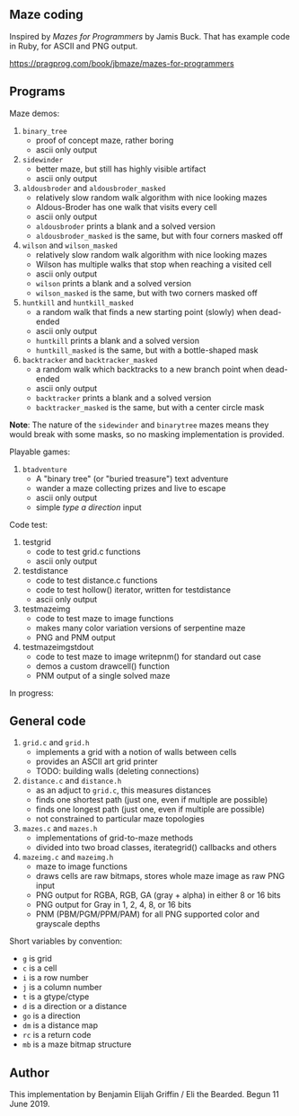 Maze coding
-----------

Inspired by _Mazes for Programmers_ by Jamis Buck. That has example code
in Ruby, for ASCII and PNG output.

https://pragprog.com/book/jbmaze/mazes-for-programmers

Programs
--------

Maze demos:

1. `binary_tree`
   * proof of concept maze, rather boring
   * ascii only output
2. `sidewinder`
   * better maze, but still has highly visible artifact
   * ascii only output
3. `aldousbroder` and `aldousbroder_masked`
   * relatively slow random walk algorithm with nice looking mazes
   * Aldous-Broder has one walk that visits every cell
   * ascii only output
   * `aldousbroder` prints a blank and a solved version
   * `aldousbroder_masked` is the same, but with four corners masked off
4. `wilson` and `wilson_masked`
   * relatively slow random walk algorithm with nice looking mazes
   * Wilson has multiple walks that stop when reaching a visited cell
   * ascii only output
   * `wilson` prints a blank and a solved version
   * `wilson_masked` is the same, but with two corners masked off
5. `huntkill` and `huntkill_masked`
   * a random walk that finds a new starting point (slowly) when dead-ended
   * ascii only output
   * `huntkill` prints a blank and a solved version
   * `huntkill_masked` is the same, but with a bottle-shaped mask
6. `backtracker` and `backtracker_masked`
   * a random walk which backtracks to a new branch point when dead-ended
   * ascii only output
   * `backtracker` prints a blank and a solved version
   * `backtracker_masked` is the same, but with a center circle mask

**Note**: The nature of the `sidewinder` and `binarytree` mazes means they
would break with some masks, so no masking implementation is provided.

Playable games:

1. `btadventure`
   * A "binary tree" (or "buried treasure") text adventure
   * wander a maze collecting prizes and live to escape
   * ascii only output
   * simple *type a direction* input

Code test:

1. testgrid
   * code to test grid.c functions
   * ascii only output
2. testdistance
   * code to test distance.c functions
   * code to test hollow() iterator, written for testdistance
   * ascii only output
3. testmazeimg   
   * code to test maze to image functions
   * makes many color variation versions of serpentine maze
   * PNG and PNM output
4. testmazeimgstdout
   * code to test maze to image writepnm() for standard out case
   * demos a custom drawcell() function
   * PNM output of a single solved maze

In progress:


General code
------------

1. `grid.c` and `grid.h`
   * implements a grid with a notion of walls between cells
   * provides an ASCII art grid printer
   * TODO: building walls (deleting connections)
2. `distance.c` and `distance.h`
   * as an adjuct to `grid.c`, this measures distances
   * finds one shortest path (just one, even if multiple are possible)
   * finds one longest path (just one, even if multiple are possible)
   * not constrained to particular maze topologies
3. `mazes.c` and `mazes.h`
   * implementations of grid-to-maze methods
   * divided into two broad classes, iterategrid() callbacks and others
4. `mazeimg.c` and `mazeimg.h`
   * maze to image functions
   * draws cells are raw bitmaps, stores whole maze image as raw PNG input
   * PNG output for RGBA, RGB, GA (gray + alpha) in either 8 or 16 bits
   * PNG output for Gray in 1, 2, 4, 8, or 16 bits
   * PNM (PBM/PGM/PPM/PAM) for all PNG supported color and grayscale depths

Short variables by convention:
 * `g` is grid
 * `c` is a cell
 * `i` is a row number
 * `j` is a column number
 * `t` is a gtype/ctype
 * `d` is a direction or a distance
 * `go` is a direction
 * `dm` is a distance map
 * `rc` is a return code
 * `mb` is a maze bitmap structure


Author
------
This implementation by Benjamin Elijah Griffin / Eli the Bearded.
Begun 11 June 2019.

